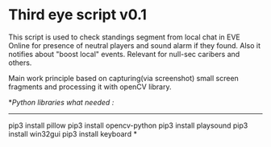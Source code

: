 # Third eye script v0.1

This script is used to check standings segment from local chat in EVE Online for presence of neutral players and sound alarm if they found. Also it notifies about "boost local" events.
Relevant for null-sec caribers and others.

Main work principle based on capturing(via screenshot) small screen fragments and processing it with openCV library.

**Python libraries what needed :*

***
pip3 install pillow
pip3 install opencv-python
pip3 install playsound
pip3 install win32gui
pip3 install keyboard
*

